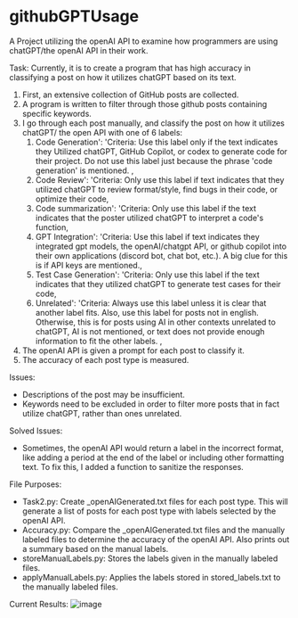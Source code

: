 # githubGPTUsage
A Project utilizing the openAI API to examine how programmers are using chatGPT/the openAI API in their work.

Task: Currently, it is to create a program that has high accuracy in classifying a post on how it utilizes chatGPT based on its text. 
1. First, an extensive collection of GitHub posts are collected.
2. A program is written to filter through those github posts containing specific keywords.
3. I go through each post manually, and classify the post on how it utilizes chatGPT/ the open API with one of 6 labels:
    1. Code Generation': 'Criteria: Use this label only if the text indicates they Utilized chatGPT, GitHub Copilot, or codex to generate code for their project. Do not use this label just because the phrase \'code generation\' is mentioned. ,
    2. Code Review': 'Criteria: Only use this label if text indicates that they utilized chatGPT to review format/style, find bugs in their code, or optimize their code,
    3. Code summarization': 'Criteria: Only use this label if the text indicates that the poster utilized chatGPT to interpret a code\'s function,
    4. GPT Integration': 'Criteria: Use this label if text indicates they integrated gpt models, the openAI/chatgpt API, or github copilot into their own applications (discord bot, chat bot, etc.). A big clue for this is if API keys are mentioned.,
    5. Test Case Generation': 'Criteria: Only use this label if the text indicates that they utilized chatGPT to generate test cases for their code,
    6. Unrelated': 'Criteria: Always use this label unless it is clear that another label fits. Also, use this label for posts not in english. Otherwise, this is for posts using AI in other contexts unrelated to chatGPT, AI is not mentioned, or text does not provide enough information to fit the other labels. ,
5. The openAI API is given a prompt for each post to classify it.
6. The accuracy of each post type is measured.

Issues: 
- Descriptions of the post may be insufficient.
- Keywords need to be excluded in order to filter more posts that in fact utilize chatGPT, rather than ones unrelated. 

Solved Issues:
- Sometimes, the openAI API would return a label in the incorrect format, like adding a period at the end of the label or including other formatting text. To fix this, I added a function to sanitize the responses.


File Purposes:
- Task2.py: Create _openAIGenerated.txt files for each post type. This will generate a list of posts for each post type with labels selected by the openAI API.
- Accuracy.py: Compare the _openAIGenerated.txt files and the manually labeled files to determine the accuracy of the openAI API. Also prints out a summary based on the manual labels.
- storeManualLabels.py: Stores the labels given in the manually labeled files.
- applyManualLabels.py: Applies the labels stored in stored_labels.txt to the manually labeled files. 


Current Results:
![image](https://github.com/Jackwaang/githubGPTUsage/assets/122063529/edb54312-3dcd-48fd-8f9a-4a06dffbb83c)
